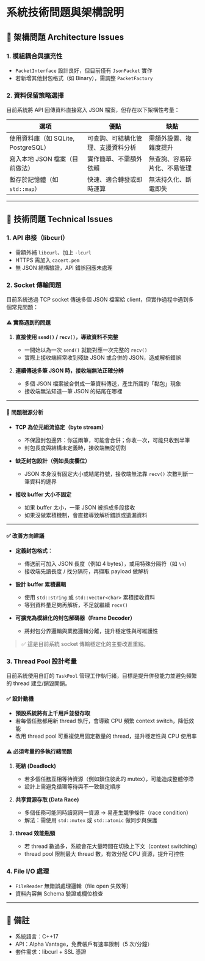 # 系統技術問題與架構說明

## 🧱 架構問題 Architecture Issues

### 1. 模組耦合與擴充性
- `PacketInterface` 設計良好，但目前僅有 `JsonPacket` 實作
- 若新增其他封包格式（如 Binary），需調整 `PacketFactory`

### 2. 資料保留策略選擇
目前系統將 API 回傳資料直接寫入 JSON 檔案，但存在以下架構性考量：

| 選項 | 優點 | 缺點 |
|------|------|------|
| 使用資料庫（如 SQLite, PostgreSQL） | 可查詢、可結構化管理、支援資料分析 | 需額外設置、複雜度提升 |
| 寫入本地 JSON 檔案（目前做法） | 實作簡單、不需額外依賴 | 無查詢、容易碎片化、不易管理 |
| 暫存於記憶體（如 `std::map`） | 快速、適合轉發或即時運算 | 無法持久化、斷電即失 |

---

## 🔧 技術問題 Technical Issues

### 1. API 串接（libcurl）
- 需額外補 `libcurl`、加上 `-lcurl`
- HTTPS 需加入 `cacert.pem`
- 無 JSON 結構驗證，API 錯誤回應未處理

### 2. Socket 傳輸問題

目前系統透過 TCP socket 傳送多個 JSON 檔案給 client，但實作過程中遇到多個常見問題：

#### ⚠️ 實務遇到的問題

1. **直接使用 `send()` / `recv()`，導致資料不完整**
   - 一開始以為一次 `send()` 就能對應一次完整的 `recv()`
   - 實際上接收端經常收到殘缺 JSON 或合併的 JSON，造成解析錯誤

2. **連續傳送多筆 JSON 時，接收端無法正確分辨**
   - 多個 JSON 檔案被合併成一筆資料傳送，產生所謂的「黏包」現象
   - 接收端無法知道一筆 JSON 的結尾在哪裡

---

#### 🧱 問題根源分析

- **TCP 為位元組流協定（byte stream）**
  - 不保證封包邊界：你送兩筆，可能會合併；你收一次，可能只收到半筆
  - 封包長度與結構未定義時，接收端無從切割

- **缺乏封包設計（例如長度欄位）**
  - JSON 本身沒有固定大小或結尾符號，接收端無法靠 `recv()` 次數判斷一筆資料的邊界

- **接收 buffer 大小不固定**
  - 如果 buffer 太小，一筆 JSON 被拆成多段接收
  - 如果沒做累積機制，會直接導致解析錯誤或遺漏資料

---

#### ✅ 改善方向建議

- **定義封包格式：**
  - 傳送前可加入 JSON 長度（例如 4 bytes），或用特殊分隔符（如 `\n`）
  - 接收端先讀長度 / 找分隔符，再擷取 payload 做解析

- **設計 buffer 累積邏輯**
  - 使用 `std::string` 或 `std::vector<char>` 累積接收資料
  - 等到資料量足夠再解析，不足就繼續 `recv()`

- **可擴充為模組化的封包解碼器（Frame Decoder）**
  - 將封包分界邏輯與業務邏輯分離，提升穩定性與可維護性

> ✅ 這是目前系統 socket 傳輸穩定化的主要改進重點。


### 3. Thread Pool 設計考量

目前系統使用自訂的 `TaskPool` 管理工作執行緒，目標是提升併發能力並避免頻繁的 thread 建立/銷毀開銷。

#### ✅ 設計動機
- **預設系統將有上千用戶並發存取**
- 若每個任務都用新 thread 執行，會導致 CPU 頻繁 context switch，降低效能
- 改用 thread pool 可重複使用固定數量的 thread，提升穩定性與 CPU 使用率

#### ⚠️ 必須考量的多執行緒問題
1. **死結 (Deadlock)**
   - 若多個任務互相等待資源（例如鎖住彼此的 mutex），可能造成整體停滯
   - 設計上需避免循環等待與不一致鎖定順序

2. **共享資源存取 (Data Race)**
   - 多個任務可能同時讀寫同一資源 → 易產生競爭條件（race condition）
   - 解法：需使用 `std::mutex` 或 `std::atomic` 做同步與保護

3. **thread 效能瓶頸**
   - 若 thread 數過多，系統會花大量時間在切換上下文（context switching）
   - thread pool 限制最大 thread 數，有效分配 CPU 資源，提升可控性

### 4. File I/O 處理
- `FileReader` 無錯誤處理邏輯（file open 失敗等）
- 資料內容無 Schema 驗證或欄位檢查

---

## 📎 備註

- 系統語言：C++17
- API：Alpha Vantage，免費帳戶有速率限制（5 次/分鐘）
- 套件需求：libcurl + SSL 憑證

